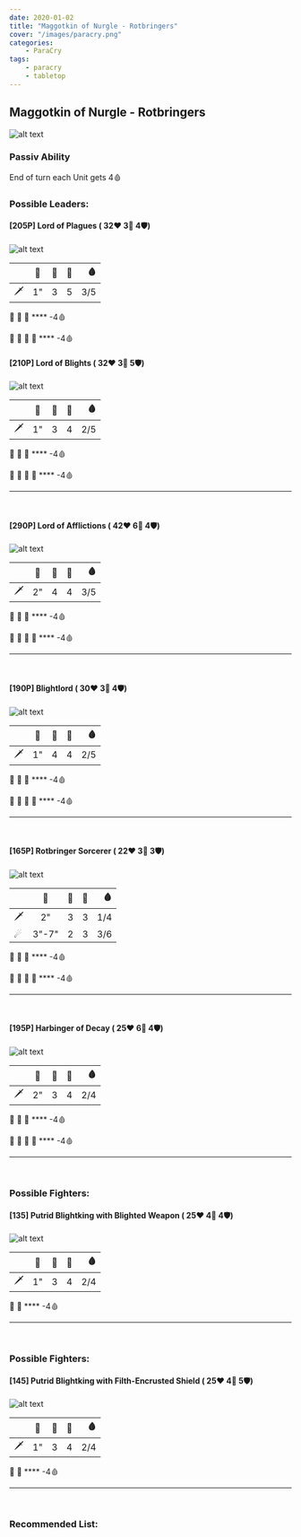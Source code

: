 ```yaml
---
date: 2020-01-02
title: "Maggotkin of Nurgle - Rotbringers"
cover: "/images/paracry.png"
categories:
    - ParaCry
tags:
    - paracry
    - tabletop
---
```


## Maggotkin of Nurgle - Rotbringers

![alt text](/images/paracry/maggotkinofnurgle.png "Maggotkin of Nurgle Banner")

### Passiv Ability

End of turn each Unit gets 4🩸

### Possible Leaders:

#### [205P] Lord of Plagues ( 32❤ 3🦵 4🛡)

![alt text](/images/paracry/lordofplagues.png "Lord of Plagues")

|   | 📏 |🎲 | 💪 | 🩸|
| - |:-:|:-:| :--:| -:|
| 🗡|  1" |3 | 5 | 3/5 |

🎲 🎲 🎲 **** -4🩸

🎲 🎲 🎲 🎲 **** -4🩸

#### [210P] Lord of Blights ( 32❤ 3🦵 5🛡)

![alt text](/images/paracry/lordofblights.png "Lord of Blights")

|   | 📏 |🎲 | 💪 | 🩸|
| - |:-:|:-:| :--:| -:|
| 🗡|  1" |3 | 4 | 2/5 |

🎲 🎲 🎲 **** -4🩸

🎲 🎲 🎲 🎲 **** -4🩸

---
<br/>

#### [290P] Lord of Afflictions ( 42❤ 6🦵 4🛡)

![alt text](/images/paracry/lordofafflictions.png "Lord of Afflictions")

|   | 📏 |🎲 | 💪 | 🩸|
| - |:-:|:-:| :--:| -:|
| 🗡|  2" |4 | 4 | 3/5 |

🎲 🎲 🎲 **** -4🩸

🎲 🎲 🎲 🎲 **** -4🩸

---
<br/>

#### [190P] Blightlord ( 30❤ 3🦵 4🛡)

![alt text](/images/paracry/blightlord.png "Blightlord")

|   | 📏 |🎲 | 💪 | 🩸|
| - |:-:|:-:| :--:| -:|
| 🗡|  1" |4 | 4 | 2/5 |

🎲 🎲 🎲 **** -4🩸

🎲 🎲 🎲 🎲 **** -4🩸

---
<br/>

#### [165P] Rotbringer Sorcerer ( 22❤ 3🦵 3🛡)

![alt text](/images/paracry/rotbringersorcerer.png "Rotbringer Sorcerer")

|   | 📏 |🎲 | 💪 | 🩸|
| - |:-:|:-:| :--:| -:|
| 🗡|  2" |3 | 3 | 1/4 |
| ☄ |  3"-7" |2 | 3 | 3/6 |

🎲 🎲 🎲 **** -4🩸

🎲 🎲 🎲 🎲 **** -4🩸

---
<br/>

#### [195P] Harbinger of Decay ( 25❤ 6🦵 4🛡)

![alt text](/images/paracry/harbingerofdecay.png "Harbinger of Decay")

|   | 📏 |🎲 | 💪 | 🩸|
| - |:-:|:-:| :--:| -:|
| 🗡|  2" |3 | 4 | 2/4 |

🎲 🎲 🎲 **** -4🩸

🎲 🎲 🎲 🎲 **** -4🩸

---
<br/>

### Possible Fighters:

#### [135] Putrid Blightking with Blighted Weapon ( 25❤ 4🦵 4🛡)

![alt text](/images/paracry/putridblightkingwithblightedweapon.png "Putrid Blightking with Blighted Weapon")

|   | 📏 |🎲 | 💪 | 🩸|
| - |:-:|:-:| :--:| -:|
| 🗡|  1" |3 | 4 | 2/4 |

🎲 🎲 **** -4🩸

---
<br/>

### Possible Fighters:

#### [145] Putrid Blightking with Filth-Encrusted Shield ( 25❤ 4🦵 5🛡)

![alt text](/images/paracry/putridblightkingwithblightedweapon.png "Putrid Blightking with Blighted Weapon")

|   | 📏 |🎲 | 💪 | 🩸|
| - |:-:|:-:| :--:| -:|
| 🗡|  1" |3 | 4 | 2/4 |

🎲 🎲 **** -4🩸

---
<br/>



### Recommended List:
